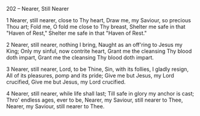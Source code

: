 202 – Nearer, Still Nearer


1
Nearer, still nearer, close to Thy heart,
Draw me, my Saviour, so precious Thou art;
Fold me, O fold me close to Thy breast,
Shelter me safe in that "Haven of Rest,"
Shelter me safe in that "Haven of Rest."

2
Nearer, still nearer, nothing I bring,
Naught as an off'ring to Jesus my King;
Only my sinful, now contrite heart,
Grant me the cleansing Thy blood doth impart,
Grant me the cleansing Thy blood doth impart.

3
Nearer, still nearer, Lord, to be Thine,
Sin, with its follies, I gladly resign,
All of its pleasures, pomp and its pride;
Give me but Jesus, my Lord crucified,
Give me but Jesus, my Lord crucified.

4
Nearer, still nearer, while life shall last;
Till safe in glory my anchor is cast;
Thro' endless ages, ever to be,
Nearer, my Saviour, still nearer to Thee,
Nearer, my Saviour, still nearer to Thee.

